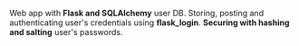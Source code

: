 Web app with **Flask and SQLAlchemy** user DB. Storing, posting and authenticating user's credentials using **flask_login**. **Securing with hashing and salting** user's passwords.
